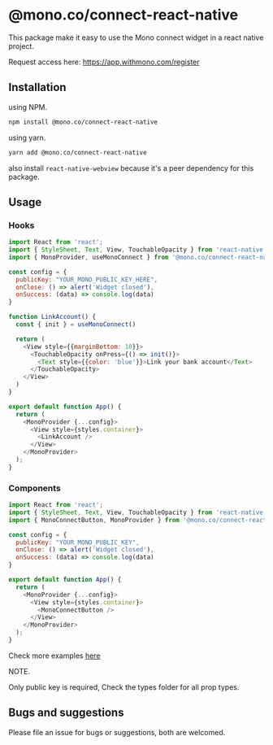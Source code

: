 # @mono.co/connect-react-native

This package make it easy to use the Mono connect widget in a react native project.

Request access here:
https://app.withmono.com/register

## Installation
using NPM.

```bash
npm install @mono.co/connect-react-native
```

using yarn.

```bash
yarn add @mono.co/connect-react-native
```
also install ```react-native-webview``` because it's a peer dependency for this package.

## Usage

### Hooks
```js
import React from 'react';
import { StyleSheet, Text, View, TouchableOpacity } from 'react-native';
import { MonoProvider, useMonoConnect } from '@mono.co/connect-react-native';

const config = {
  publicKey: "YOUR_MONO_PUBLIC_KEY_HERE",
  onClose: () => alert('Widget closed'),
  onSuccess: (data) => console.log(data)
}

function LinkAccount() {
  const { init } = useMonoConnect()

  return (
    <View style={{marginBottom: 10}}>
      <TouchableOpacity onPress={() => init()}>
        <Text style={{color: 'blue'}}>Link your bank account</Text>
      </TouchableOpacity>
    </View>
  )
}

export default function App() {
  return (
    <MonoProvider {...config}>
      <View style={styles.container}>
        <LinkAccount />
      </View>
    </MonoProvider>
  );
}
```

### Components

```js
import React from 'react';
import { StyleSheet, Text, View, TouchableOpacity } from 'react-native';
import { MonoConnectButton, MonoProvider } from '@mono.co/connect-react-native';

const config = {
  publicKey: "YOUR_MONO_PUBLIC_KEY",
  onClose: () => alert('Widget closed'),
  onSuccess: (data) => console.log(data)
}

export default function App() {
  return (
    <MonoProvider {...config}>
      <View style={styles.container}>        
        <MonoConnectButton />
      </View>
    </MonoProvider>
  );
}
```

Check more examples [here](/examples/src)

NOTE.

Only public key is required, Check the types folder for all prop types.

## Bugs and suggestions

Please file an issue for bugs or suggestions, both are welcomed.



